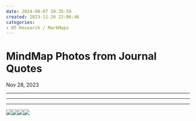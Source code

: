 ```yaml
---
date: 2024-08-07 10:35:59
created: 2023-11-26 22:06:46
categories:
- NT Research / MarkMaps
---
```


# MindMap Photos from Journal Quotes

Nov 28, 2023

* * *

  

* * *

  

* * *

  

![](Files/MindMapQuotes3.webp)![](Files/MindmapForQuotes.webp)![](Files/AnotherQuoteMindMap.webp)![](Files/MindMapQuotes4.webp)